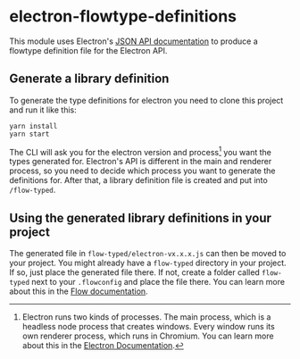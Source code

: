 # electron-flowtype-definitions

This module uses Electron's [JSON API documentation](https://electron.atom.io/blog/2016/09/27/api-docs-json-schema) to produce a flowtype definition file for the Electron API.

## Generate a library definition

To generate the type definitions for electron you need to clone this project and run it like this:

```
yarn install
yarn start
```

The CLI will ask you for the electron version and process[^1] you want the types generated for. Electron's API is different in the main and renderer process, so you need to decide which process you want to generate the definitions for. After that, a library definition file is created and put into `/flow-typed`.

[^1]: Electron runs two kinds of processes. The main process, which is a headless node process that creates windows. Every window runs its own renderer process, which runs in Chromium. You can learn more about this in the [Electron Documentation](https://electronjs.org/docs/tutorial/application-architecture#main-and-renderer-processes).

## Using the generated library definitions in your project

The generated file in `flow-typed/electron-vx.x.x.js` can then be moved to your project. You might already have a `flow-typed` directory in your project. If so, just place the generated file there. If not, create a folder called `flow-typed` next to your `.flowconfig` and place the file there. You can learn more about this in the [Flow documentation](https://flow.org/en/docs/config/libs/).
